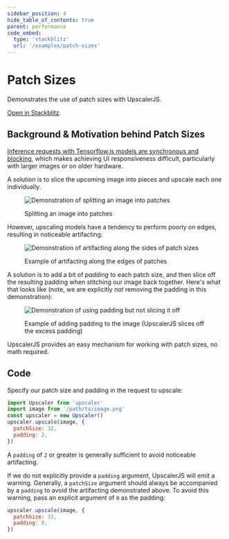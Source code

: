```yaml
---
sidebar_position: 4
hide_table_of_contents: true
parent: performance
code_embed:
  type: 'stackblitz'
  url: '/examples/patch-sizes'
---
```


# Patch Sizes

Demonstrates the use of patch sizes with UpscalerJS.

<a href="https://stackblitz.com/github/thekevinscott/upscalerjs/tree/main/examples/patch-sizes?file=index.js&title=UpscalerJS: Patch Sizes">Open in Stackblitz</a>.

## Background & Motivation behind Patch Sizes

[Inference requests with Tensorflow.js models are synchronous and blocking](https://js.tensorflow.org/api/latest/#tf.LayersModel.predict), which makes achieving UI responsiveness difficult, particularly with larger images or on older hardware.

A solution is to slice the upcoming image into pieces and upscale each one individually.

<figure>

![Demonstration of splitting an image into patches](../../../assets/splitting-image.gif)

<figcaption>Splitting an image into patches</figcaption>
</figure>

However, upscaling models have a tendency to perform poorly on edges, resulting in noticeable artifacting:

<figure>

![Demonstration of artifacting along the sides of patch sizes](../../../assets/artifacting.gif)

<figcaption>Example of artifacting along the edges of patches</figcaption>
</figure>

A solution is to add a bit of _padding_ to each patch size, and then slice off the resulting padding when stitching our image back together. Here's what that looks like (note, we are explicitly _not_ removing the padding in this demonstration):

<figure>

![Demonstration of using padding but not slicing it off](../../../assets/padding.gif)

<figcaption>Example of adding padding to the image (UpscalerJS slices off the excess padding)</figcaption>
</figure>

UpscalerJS provides an easy mechanism for working with patch sizes, no math required.

## Code

Specify our patch size and padding in the request to upscale:

```javascript
import Upscaler from 'upscaler'
import image from '/path/to/image.png'
const upscaler = new Upscaler()
upscaler.upscale(image, {
  patchSize: 32,
  padding: 2,
})
```

A `padding` of `2` or greater is generally sufficient to avoid noticeable artifacting.

If we do not explicitly provide a `padding` argument, UpscalerJS will emit a warning. Generally, a `patchSize` argument should always be accompanied by a `padding` to avoid the artifacting demonstrated above. To avoid this warning, pass an explicit argument of `0` as the padding:

```javascript
upscaler.upscale(image, {
  patchSize: 32,
  padding: 0,
})
```
